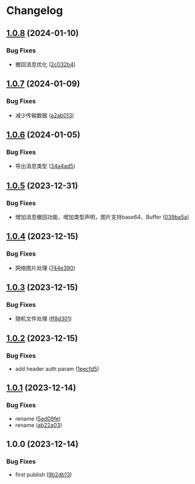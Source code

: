 # Changelog

## [1.0.8](https://github.com/lc-cn/dingtalk-bot/compare/v1.0.7...v1.0.8) (2024-01-10)


### Bug Fixes

* 撤回消息优化 ([2c032b4](https://github.com/lc-cn/dingtalk-bot/commit/2c032b4c46b60a840f31bea05162e720e998dc5b))

## [1.0.7](https://github.com/lc-cn/dingtalk-bot/compare/v1.0.6...v1.0.7) (2024-01-09)


### Bug Fixes

* 减少传输数据 ([a2ab013](https://github.com/lc-cn/dingtalk-bot/commit/a2ab013c8f7373b4a81327b21f73beb3d2e95b02))

## [1.0.6](https://github.com/lc-cn/dingtalk-bot/compare/v1.0.5...v1.0.6) (2024-01-05)


### Bug Fixes

* 导出消息类型 ([34a4ad5](https://github.com/lc-cn/dingtalk-bot/commit/34a4ad588fa2513875d441cfcc0a9b8ff2643e1a))

## [1.0.5](https://github.com/lc-cn/dingtalk-bot/compare/v1.0.4...v1.0.5) (2023-12-31)


### Bug Fixes

* 增加消息撤回功能，增加类型声明，图片支持base64、Buffer ([039ba5a](https://github.com/lc-cn/dingtalk-bot/commit/039ba5af612c1c9cc9734b5127aa0a2deaa2af6c))

## [1.0.4](https://github.com/lc-cn/dingtalk-bot/compare/v1.0.3...v1.0.4) (2023-12-15)


### Bug Fixes

* 网络图片处理 ([744e390](https://github.com/lc-cn/dingtalk-bot/commit/744e390abb32def8ba5c5eb6fd310f188e0f38d6))

## [1.0.3](https://github.com/lc-cn/dingtalk-bot/compare/v1.0.2...v1.0.3) (2023-12-15)


### Bug Fixes

* 随机文件处理 ([ff8d301](https://github.com/lc-cn/dingtalk-bot/commit/ff8d3015f955d2508165ffdd75e799493d17a0cb))

## [1.0.2](https://github.com/lc-cn/dingtalk-bot/compare/v1.0.1...v1.0.2) (2023-12-15)


### Bug Fixes

* add header auth param ([1eecfd5](https://github.com/lc-cn/dingtalk-bot/commit/1eecfd5c7f1c7a2e85856f247b1174da9396c097))

## [1.0.1](https://github.com/lc-cn/dingtalk-bot/compare/v1.0.0...v1.0.1) (2023-12-14)


### Bug Fixes

* rename ([5ed09fe](https://github.com/lc-cn/dingtalk-bot/commit/5ed09fe6738548ac38b932eb0c99159239266406))
* rename ([ab22a03](https://github.com/lc-cn/dingtalk-bot/commit/ab22a0378c9d7c5815316f1777109b54aee2b7dd))

## 1.0.0 (2023-12-14)


### Bug Fixes

* first publish ([9b2db13](https://github.com/lc-cn/dingtalk-bot/commit/9b2db13c967daf123642be0b025a516201f1fcc2))
